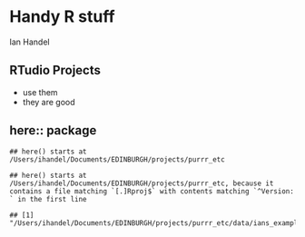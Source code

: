 Handy R stuff
================
Ian Handel

RTudio Projects
---------------

-   use them
-   they are good

here:: package
--------------

    ## here() starts at /Users/ihandel/Documents/EDINBURGH/projects/purrr_etc

    ## here() starts at /Users/ihandel/Documents/EDINBURGH/projects/purrr_etc, because it contains a file matching `[.]Rproj$` with contents matching `^Version: ` in the first line

    ## [1] "/Users/ihandel/Documents/EDINBURGH/projects/purrr_etc/data/ians_example_20180225.xlsx"
